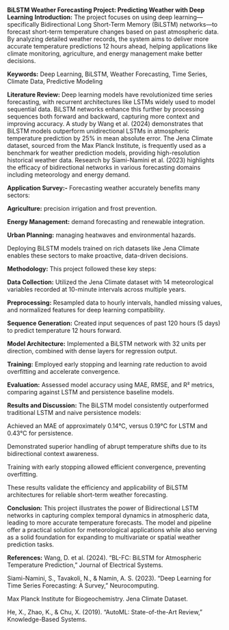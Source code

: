 **BiLSTM Weather Forecasting Project: Predicting Weather with Deep Learning**
**Introduction:**
The project focuses on using deep learning—specifically Bidirectional Long Short-Term Memory (BiLSTM) networks—to forecast short-term temperature changes based on past atmospheric data. By analyzing detailed weather records, the system aims to deliver more accurate temperature predictions 12 hours ahead, helping applications like climate monitoring, agriculture, and energy management make better decisions.

**Keywords:** Deep Learning, BiLSTM, Weather Forecasting, Time Series, Climate Data, Predictive Modeling

**Literature Review:**
Deep learning models have revolutionized time series forecasting, with recurrent architectures like LSTMs widely used to model sequential data. BiLSTM networks enhance this further by processing sequences both forward and backward, capturing more context and improving accuracy.
A study by Wang et al. (2024) demonstrates that BiLSTM models outperform unidirectional LSTMs in atmospheric temperature prediction by 25% in mean absolute error.
The Jena Climate dataset, sourced from the Max Planck Institute, is frequently used as a benchmark for weather prediction models, providing high-resolution historical weather data.
Research by Siami-Namini et al. (2023) highlights the efficacy of bidirectional networks in various forecasting domains including meteorology and energy demand.

**Application Survey:-**
Forecasting weather accurately benefits many sectors:

**Agriculture:** precision irrigation and frost prevention.

**Energy Management:** demand forecasting and renewable integration.

**Urban Planning:** managing heatwaves and environmental hazards.

Deploying BiLSTM models trained on rich datasets like Jena Climate enables these sectors to make proactive, data-driven decisions.

**Methodology:**
This project followed these key steps:

**Data Collection:** Utilized the Jena Climate dataset with 14 meteorological variables recorded at 10-minute intervals across multiple years.

**Preprocessing:** Resampled data to hourly intervals, handled missing values, and normalized features for deep learning compatibility.

**Sequence Generation:** Created input sequences of past 120 hours (5 days) to predict temperature 12 hours forward.

**Model Architecture:** Implemented a BiLSTM network with 32 units per direction, combined with dense layers for regression output.

**Training:** Employed early stopping and learning rate reduction to avoid overfitting and accelerate convergence.

**Evaluation:** Assessed model accuracy using MAE, RMSE, and R² metrics, comparing against LSTM and persistence baseline models.

**Results and Discussion:**
The BiLSTM model consistently outperformed traditional LSTM and naive persistence models:

Achieved an MAE of approximately 0.14°C, versus 0.19°C for LSTM and 0.43°C for persistence.

Demonstrated superior handling of abrupt temperature shifts due to its bidirectional context awareness.

Training with early stopping allowed efficient convergence, preventing overfitting.

These results validate the efficiency and applicability of BiLSTM architectures for reliable short-term weather forecasting.

**Conclusion:**
This project illustrates the power of Bidirectional LSTM networks in capturing complex temporal dynamics in atmospheric data, leading to more accurate temperature forecasts. The model and pipeline offer a practical solution for meteorological applications while also serving as a solid foundation for expanding to multivariate or spatial weather prediction tasks.

**References:**
Wang, D. et al. (2024). “BL-FC: BiLSTM for Atmospheric Temperature Prediction,” Journal of Electrical Systems.

Siami-Namini, S., Tavakoli, N., & Namin, A. S. (2023). “Deep Learning for Time Series Forecasting: A Survey,” Neurocomputing.

Max Planck Institute for Biogeochemistry. Jena Climate Dataset.

He, X., Zhao, K., & Chu, X. (2019). “AutoML: State-of-the-Art Review,” Knowledge-Based Systems.
